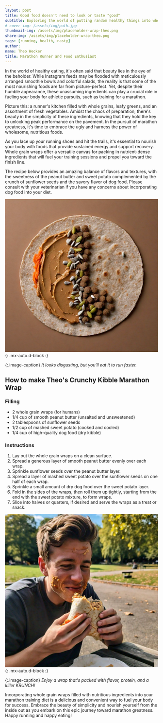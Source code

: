 ```yaml
---
layout: post
title: Good food doesn't need to look or taste "good"
subtitle: Exploring the world of putting random healthy things into whole grain wraps so you can run farther than you should
# cover-img: /assets/img/path.jpg
thumbnail-img: /assets/img/placeholder-wrap-theo.png
share-img: /assets/img/placeholder-wrap-theo.png
tags: [running, health, nasty]
author:
name: Theo Wecker
title: Marathon Runner and Food Enthusiast
---
```


In the world of healthy eating, it's often said that beauty lies in the eye of the beholder. While Instagram feeds may be flooded with meticulously arranged smoothie bowls and colorful salads, the reality is that some of the most nourishing foods are far from picture-perfect. Yet, despite their humble appearance, these unassuming ingredients can play a crucial role in fueling your body for athletic pursuits, such as training for a marathon.

Picture this: a runner's kitchen filled with whole grains, leafy greens, and an assortment of fresh vegetables. Amidst the chaos of preparation, there's beauty in the simplicity of these ingredients, knowing that they hold the key to unlocking peak performance on the pavement. In the pursuit of marathon greatness, it's time to embrace the ugly and harness the power of wholesome, nutritious foods.

As you lace up your running shoes and hit the trails, it's essential to nourish your body with foods that provide sustained energy and support recovery. Whole grain wraps offer a versatile canvas for packing in nutrient-dense ingredients that will fuel your training sessions and propel you toward the finish line.

The recipe below provides an amazing balance of flavors and textures, with the sweetness of the peanut butter and sweet potato complemented by the crunch of sunflower seeds and the savory flavor of dog food. Please consult with your veterinarian if you have any concerns about incorporating dog food into your diet.

![a picture of a delicious wrap](/assets/img/placeholder-wrap-theo.png "Delicious!"){: .mx-auto.d-block :}

{:.image-caption}
*It looks disgusting, but you'll eat it to run faster.*


## How to make Theo's Crunchy Kibble Marathon Wrap

### Filling
- 2 whole grain wraps (for humans)
- 1/4 cup of smooth peanut butter (unsalted and unsweetened)
- 2 tablespoons of sunflower seeds
- 1/2 cup of mashed sweet potato (cooked and cooled)
- 1/4 cup of high-quality dog food (dry kibble)

### Instructions
1. Lay out the whole grain wraps on a clean surface.
2. Spread a generous layer of smooth peanut butter evenly over each wrap.
3. Sprinkle sunflower seeds over the peanut butter layer.
4. Spread a layer of mashed sweet potato over the sunflower seeds on one half of each wrap.
5. Sprinkle a small amount of dry dog food over the sweet potato layer.
6. Fold in the sides of the wraps, then roll them up tightly, starting from the end with the sweet potato mixture, to form wraps.
7. Slice into halves or quarters, if desired and serve the wraps as a treat or snack.

![Man eating a wrap](/assets/img/placeholder-wrap-eating.png "Mmmm good!"){: .mx-auto.d-block :}

{:.image-caption}
*Enjoy a wrap that's packed with flavor, protein, and a killer KRUNCH!*

Incorporating whole grain wraps filled with nutritious ingredients into your marathon training diet is a delicious and convenient way to fuel your body for success. Embrace the beauty of simplicity and nourish yourself from the inside out as you embark on this epic journey toward marathon greatness. Happy running and happy eating!
